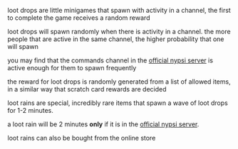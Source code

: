 <script>
  import DocsTemplate from "$lib/components/docs/DocsTemplate.svelte"
  import DocsHeader from '$lib/components/docs/DocsHeader.svelte';
  import ItemModal from "$lib/components/docs/ItemModal.svelte"
</script>

<DocsTemplate title='loot drops' />

loot drops are little minigames that spawn with activity in a channel, the first to complete the game receives a random reward

<DocsHeader header='h2' text="spawning" />

loot drops will spawn randomly when there is activity in a channel. the more people that are active in the same channel, the higher probability that one will spawn

you may find that the commands channel in the [official nypsi server](https://discord.gg/hJTDNST) is active enough for them to spawn frequently

<DocsHeader header='h2' text="rewards" />

the reward for loot drops is randomly generated from a list of allowed items, in a similar way that scratch card rewards are decided

<DocsHeader header='h2' text='loot rains' />

<ItemModal item="rain">loot rains</ItemModal> are special, incredibly rare items that spawn a wave of loot drops for 1-2 minutes.

a loot rain will be 2 minutes **only** if it is in the [official nypsi server](https://nypsi.xyz/discord).

loot rains can also be bought from the online store
